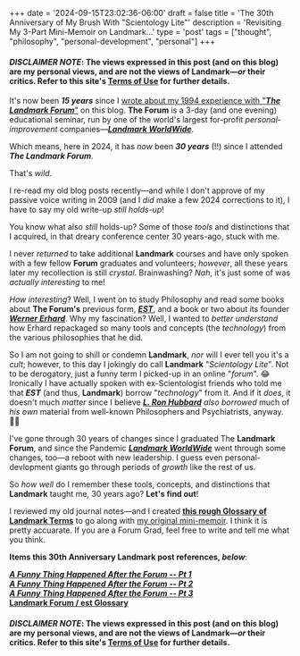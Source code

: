 +++
date = '2024-09-15T23:02:36-06:00'
draft = false
title = 'The 30th Anniversary of My Brush With &#34;Scientology Lite&#34;'
description = 'Revisiting My 3-Part Mini-Memoir on Landmark...'
type = 'post'
tags = ["thought", "philosophy", "personal-development", "personal"]
+++
#### *DISCLAIMER NOTE*: The views expressed in this post (and on this blog) are my personal views, and are not the views of Landmark—*or* their critics. Refer to this site's [Terms of Use](https://julianwest.me/Blog/site-disclosure/) for further details.

It's now been ***15 years*** since I [wrote about my 1994 experience with "***The Landmark Forum***"](https://julianwest.me/Blog/a-funny-thing-happened-after-the-forum-part-1/) on this blog.  **The Forum** is a 3-day (and one evening) educational seminar, run by one of the world's largest for-profit *personal-improvement* companies—[***Landmark WorldWide***](https://en.wikipedia.org/wiki/Landmark_Worldwide).  <br />

Which means, here in 2024, it has *now* been ***30 years*** (!!) since I attended ***The Landmark Forum***.  <br />

That's *wild*. <br />

I re-read my old blog posts recently—and while I don't approve of my passive voice writing in 2009 (and I *did* make a few 2024 corrections to it), I have to say my old write-up *still holds-up*! <br />

You know what also *still* holds-up?  Some of those *tools* and distinctions that I acquired, in that dreary conference center 30 years-ago, stuck with me.  <br />

I never *returned* to take additional **Landmark** courses and have only spoken with a few fellow **Forum** graduates and volunteers; *however*, all these years later my recollection is still *crystal*.  Brainwashing?  *Nah*, it's just some of was *actually interesting* to me! <br />  

*How interesting*?  Well, I went on to study Philosophy and read some books about **The Forum's** previous form, [***EST***](https://en.wikipedia.org/wiki/Erhard_Seminars_Training), and a book or two about its founder [***Werner Erhard***](https://en.wikipedia.org/wiki/Werner_Erhard). Why my fascination?  Well, I wanted to *better understand* how Erhard repackaged so many tools and concepts (the *technology*) from the various philosophies that he did. <br />

So I am not going to shill or condemn **Landmark**, *nor* will I ever tell you it's a *cult*; however, to this day I jokingly do call **Landmark** "*Scientology Lite*". Not to be derogatory, just a funny term I picked-up in an online "*forum*". 😂 Ironically I have actually spoken with ex-Scientologist friends who told me that ***EST*** (and thus, **Landmark**) borrow "*technology*" from it. And if it *does*, it doesn't much *matter* since I believe [***L. Ron Hubbard***](https://en.wikipedia.org/wiki/L._Ron_Hubbard) *also borrowed* much of *his own* material from well-known Philosophers and Psychiatrists, anyway. 🤷🏻 <br />

I've gone through 30 years of changes since I graduated The **Landmark Forum**, and since the Pandemic [***Landmark WorldWide***](https://en.wikipedia.org/wiki/Landmark_Worldwide) went through some changes, too—a reboot with new leadership.  I guess even personal-devlopment giants go through periods of *growth* like the rest of us.  <br />

So *how well* do I remember these tools, concepts, and distinctions that **Landmark** taught me, 30 years ago?  **Let's find out**!  <br />

I reviewed my old journal notes—and I created [**this rough Glossary of Landmark Terms**](https://julianwest.me/Blog/landmark-glossary/) to go along with [my original mini-memoir](https://julianwest.me/Blog/a-funny-thing-happened-after-the-forum-part-1/). I think it is pretty accuarate. If you are a Forum Grad, feel free to write and tell me what you think. <br />

**Items this 30th Anniversary Landmark post references, *below***:  <br />

[***A Funny Thing Happened After the Forum -- Pt 1***](https://julianwest.me/Blog/a-funny-thing-happened-after-the-forum-part-1/) <br />
[***A Funny Thing Happened After the Forum -- Pt 2***](https://julianwest.me/Blog/a-funny-thing-happened-after-the-forum-part-2/) <br />
[***A Funny Thing Happened After the Forum -- Pt 3***](https://julianwest.me/Blog/a-funny-thing-happened-after-the-forum-part-3/) <br />
[**Landmark Forum / est Glossary**](https://julianwest.me/Blog/landmark-glossary/) <br />

#### *DISCLAIMER NOTE*: The views expressed in this post (and on this blog) are my personal views, and are not the views of Landmark—*or* their critics. Refer to this site's [Terms of Use](https://julianwest.me/Blog/site-disclosure/) for further details.
